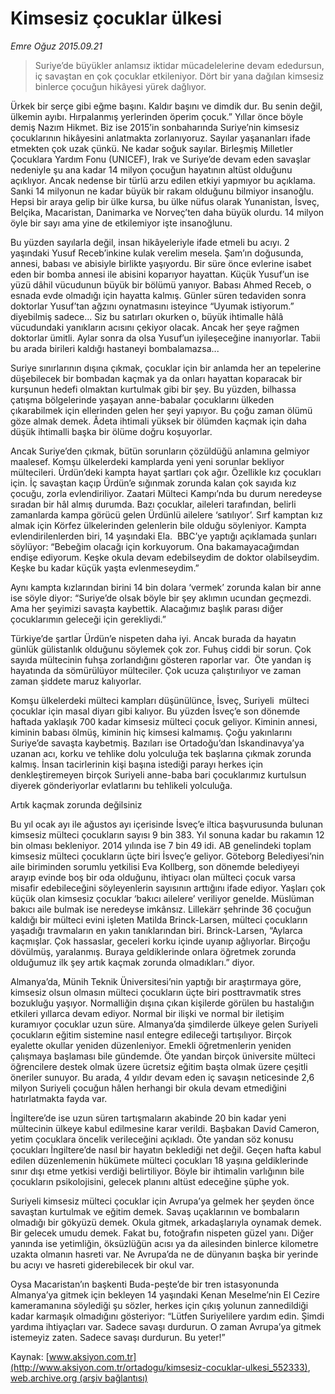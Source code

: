# Kimsesiz çocuklar ülkesi

*Emre Oğuz 2015.09.21*

<div class="pNewsDetailMainContent ctx_content" itemprop="articleBody">
 <blockquote>
  <p>
   Suriye’de büyükler anlamsız iktidar mücadelelerine devam ededursun, iç savaştan en çok çocuklar etkileniyor. Dört bir yana dağılan kimsesiz binlerce çocuğun hikâyesi yürek dağlıyor.
  </p>
 </blockquote>
 <p>
  Ürkek bir serçe gibi eğme başını. Kaldır başını ve dimdik dur. Bu senin değil, ülkemin ayıbı. Hırpalanmış yerlerinden öperim çocuk.” Yıllar önce böyle demiş Nazım Hikmet. Biz ise 2015’in sonbaharında Suriye’nin kimsesiz çocuklarının hikâyesini anlatmakta zorlanıyoruz. Sayılar yaşananları ifade etmekten çok uzak çünkü. Ne kadar soğuk sayılar. Birleşmiş Milletler Çocuklara Yardım Fonu (UNICEF), Irak ve Suriye’de devam eden savaşlar nedeniyle şu ana kadar 14 milyon çocuğun hayatının altüst olduğunu açıklıyor. Ancak nedense bir türlü arzu edilen etkiyi yapmıyor bu açıklama. Sanki 14 milyonun ne kadar büyük bir rakam olduğunu bilmiyor insanoğlu. Hepsi bir araya gelip bir ülke kursa, bu ülke nüfus olarak Yunanistan, İsveç, Belçika, Macaristan, Danimarka ve Norveç’ten daha büyük olurdu. 14 milyon öyle bir sayı ama yine de etkilemiyor işte insanoğlunu.
 </p>
 <p>
  Bu yüzden sayılarla değil, insan hikâyeleriyle ifade etmeli bu acıyı. 2 yaşındaki Yusuf Receb’inkine kulak verelim mesela. Şam’ın doğusunda, annesi, babası ve abisiyle birlikte yaşıyordu. Bir süre önce evlerine isabet eden bir bomba annesi ile abisini koparıyor hayattan. Küçük Yusuf’un ise yüzü dâhil vücudunun büyük bir bölümü yanıyor. Babası Ahmed Receb, o esnada evde olmadığı için hayatta kalmış. Günler süren tedaviden sonra doktorlar Yusuf’tan ağzını oynatmasını isteyince “Uyumak istiyorum.” diyebilmiş sadece... Siz bu satırları okurken o, büyük ihtimalle hâlâ vücudundaki yanıkların acısını çekiyor olacak. Ancak her şeye rağmen doktorlar ümitli. Aylar sonra da olsa Yusuf’un iyileşeceğine inanıyorlar. Tabii bu arada birileri kaldığı hastaneyi bombalamazsa...
 </p>
 <p>
  Suriye sınırlarının dışına çıkmak, çocuklar için bir anlamda her an tepelerine düşebilecek bir bombadan kaçmak ya da onları hayattan koparacak bir kurşunun hedefi olmaktan kurtulmak gibi bir şey. Bu yüzden, bilhassa çatışma bölgelerinde yaşayan anne-babalar çocuklarını ülkeden çıkarabilmek için ellerinden gelen her şeyi yapıyor. Bu çoğu zaman ölümü göze almak demek. Âdeta ihtimali yüksek bir ölümden kaçmak için daha düşük ihtimalli başka bir ölüme doğru koşuyorlar.
 </p>
 <p>
  Ancak Suriye’den çıkmak, bütün sorunların çözüldüğü anlamına gelmiyor maalesef. Komşu ülkelerdeki kamplarda yeni yeni sorunlar bekliyor mültecileri. Ürdün’deki kampta hayat şartları çok ağır. Özellikle kız çocukları için. İç savaştan kaçıp Ürdün’e sığınmak zorunda kalan çok sayıda kız çocuğu, zorla evlendiriliyor. Zaatari Mülteci Kampı’nda bu durum neredeyse sıradan bir hâl almış durumda. Bazı çocuklar, aileleri tarafından, belirli zamanlarda kampa görücü gelen Ürdünlü ailelere ‘satılıyor’. Sırf kamptan kız almak için Körfez ülkelerinden gelenlerin bile olduğu söyleniyor. Kampta evlendirilenlerden biri, 14 yaşındaki Ela.  BBC’ye yaptığı açıklamada şunları söylüyor: “Bebeğim olacağı için korkuyorum. Ona bakamayacağımdan endişe ediyorum. Keşke okula devam edebilseydim de doktor olabilseydim. Keşke bu kadar küçük yaşta evlenmeseydim.”
 </p>
 <p>
  Aynı kampta kızlarından birini 14 bin dolara ‘vermek’ zorunda kalan bir anne ise söyle diyor: “Suriye’de olsak böyle bir şey aklımın ucundan geçmezdi. Ama her şeyimizi savaşta kaybettik. Alacağımız başlık parası diğer çocuklarımın geleceği için gerekliydi.”
 </p>
 <p>
  Türkiye’de şartlar Ürdün’e nispeten daha iyi. Ancak burada da hayatın günlük gülistanlık olduğunu söylemek çok zor. Fuhuş ciddi bir sorun. Çok sayıda mültecinin fuhşa zorlandığını gösteren raporlar var.  Öte yandan iş hayatında da sömürülüyor mülteciler. Çok ucuza çalıştırılıyor ve zaman zaman şiddete maruz kalıyorlar.
 </p>
 <p>
  Komşu ülkelerdeki mülteci kampları düşünülünce, İsveç, Suriyeli  mülteci çocuklar için masal diyarı gibi kalıyor. Bu yüzden İsveç’e son dönemde haftada yaklaşık 700 kadar kimsesiz mülteci çocuk geliyor. Kiminin annesi, kiminin babası ölmüş, kiminin hiç kimsesi kalmamış. Çoğu yakınlarını Suriye’de savaşta kaybetmiş. Bazıları ise Ortadoğu’dan İskandinavya’ya uzanan acı, korku ve tehlike dolu yolculuğa tek başlarına çıkmak zorunda kalmış. İnsan tacirlerinin kişi başına istediği parayı herkes için denkleştiremeyen birçok Suriyeli anne-baba bari çocuklarımız kurtulsun diyerek gönderiyorlar evlatlarını bu tehlikeli yolculuğa.
 </p>
 <p>
  Artık kaçmak zorunda değilsiniz
 </p>
 <p>
  Bu yıl ocak ayı ile ağustos ayı içerisinde İsveç’e iltica başvurusunda bulunan kimsesiz mülteci çocukların sayısı 9 bin 383. Yıl sonuna kadar bu rakamın 12 bin olması bekleniyor. 2014 yılında ise 7 bin 49 idi. AB genelindeki toplam kimsesiz mülteci çocukların üçte biri İsveç’e geliyor. Göteborg Belediyesi’nin aile biriminden sorumlu yetkilisi Eva Kollberg, son dönemde belediyeyi arayıp evinde boş bir oda olduğunu, ihtiyacı olan mülteci çocuk varsa misafir edebileceğini söyleyenlerin sayısının arttığını ifade ediyor. Yaşları çok küçük olan kimsesiz çocuklar ‘bakıcı ailelere’ veriliyor genelde. Müslüman bakıcı aile bulmak ise neredeyse imkânsız. Lillekärr şehrinde 36 çocuğun kaldığı bir mülteci evini işleten Matilda Brinck-Larsen, mülteci çocukların yaşadığı travmaların en yakın tanıklarından biri. Brinck-Larsen, “Aylarca kaçmışlar. Çok hassaslar, geceleri korku içinde uyanıp ağlıyorlar. Birçoğu dövülmüş, yaralanmış. Buraya geldiklerinde onlara öğretmek zorunda olduğumuz ilk şey artık kaçmak zorunda olmadıkları.” diyor.
 </p>
 <p>
  Almanya’da, Münih Teknik Üniversitesi’nin yaptığı bir araştırmaya göre, kimsesiz olsun olmasın mülteci çocukların üçte biri posttravmatik stres bozukluğu yaşıyor. Normalliğin dışına çıkan kişilerde görülen bu hastalığın etkileri yıllarca devam ediyor. Normal bir ilişki ve normal bir iletişim kuramıyor çocuklar uzun süre. Almanya’da şimdilerde ülkeye gelen Suriyeli çocukların eğitim sistemine nasıl entegre edileceği tartışılıyor. Birçok eyalette okullar yeniden düzenleniyor. Emekli öğretmenlerin yeniden çalışmaya başlaması bile gündemde. Öte yandan birçok üniversite mülteci öğrencilere destek olmak üzere ücretsiz eğitim başta olmak üzere çeşitli öneriler sunuyor. Bu arada, 4 yıldır devam eden iç savaşın neticesinde 2,6 milyon Suriyeli çocuğun hâlen herhangi bir okula devam etmediğini hatırlatmakta fayda var.
 </p>
 <p>
  İngiltere’de ise uzun süren tartışmaların akabinde 20 bin kadar yeni mültecinin ülkeye kabul edilmesine karar verildi. Başbakan David Cameron, yetim çocuklara öncelik verileceğini açıkladı. Öte yandan söz konusu çocukları İngiltere’de nasıl bir hayatın beklediği net değil. Geçen hafta kabul edilen düzenlemenin hükümete mülteci çocukları 18 yaşına geldiklerinde sınır dışı etme yetkisi verdiği belirtiliyor. Böyle bir ihtimalin varlığının bile çocukların psikolojisini, gelecek planını altüst edeceğine şüphe yok.
 </p>
 <p>
  Suriyeli kimsesiz mülteci çocuklar için Avrupa’ya gelmek her şeyden önce savaştan kurtulmak ve eğitim demek. Savaş uçaklarının ve bombaların olmadığı bir gökyüzü demek. Okula gitmek, arkadaşlarıyla oynamak demek. Bir gelecek umudu demek. Fakat bu, fotoğrafın nispeten güzel yanı. Diğer yanında ise yetimliğin, öksüzlüğün acısı ya da ailesinden binlerce kilometre uzakta olmanın hasreti var. Ne Avrupa’da ne de dünyanın başka bir yerinde bu acıyı ve hasreti giderebilecek bir okul var.
 </p>
 <p>
  Oysa Macaristan’ın başkenti Buda-peşte’de bir tren istasyonunda Almanya’ya gitmek için bekleyen 14 yaşındaki Kenan Meselme’nin El Cezire kameramanına söylediği şu sözler, herkes için çıkış yolunun zannedildiği kadar karmaşık olmadığını gösteriyor: “Lütfen Suriyelilere yardım edin. Şimdi yardıma ihtiyaçları var. Sadece savaşı durdurun. O zaman Avrupa’ya gitmek istemeyiz zaten. Sadece savaşı durdurun. Bu yeter!”
 </p>
</div>


Kaynak: [www.aksiyon.com.tr](http://www.aksiyon.com.tr/ortadogu/kimsesiz-cocuklar-ulkesi_552333), [web.archive.org (arşiv bağlantısı)](http://web.archive.org/web/20160109231029/http://www.aksiyon.com.tr/ortadogu/kimsesiz-cocuklar-ulkesi_552333)
